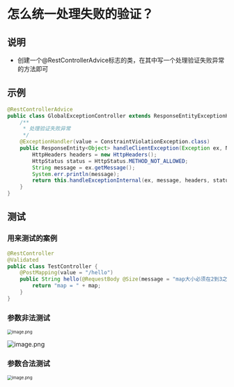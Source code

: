 # 怎么统一处理失败的验证？



## 说明

- 创建一个@RestControllerAdvice标志的类，在其中写一个处理验证失败异常的方法即可



## 示例



```java
@RestControllerAdvice
public class GlobalExceptionController extends ResponseEntityExceptionHandler {
    /**
     * 处理验证失败异常
     */
    @ExceptionHandler(value = ConstraintViolationException.class)
    public ResponseEntity<Object> handleClientException(Exception ex, NativeWebRequest request) {
        HttpHeaders headers = new HttpHeaders();
        HttpStatus status = HttpStatus.METHOD_NOT_ALLOWED;
        String message = ex.getMessage();
        System.err.println(message);
        return this.handleExceptionInternal(ex, message, headers, status, request);
    }
}
```



## 测试



### 用来测试的案例



```java
@RestController
@Validated
public class TestController {
    @PostMapping(value = "/hello")
    public String hello(@RequestBody @Size(message = "map大小必须在2到3之间！",min = 2,max = 3) Map<String,String> map) {
        return "map = " + map;
    }
}
```



### 参数非法测试

<img src="http://81.71.143.136/figurebed/figurebedcontroller/picture/7c923049-8e28-4f37-bfcb-87edf28898a8741" alt="image.png" style="zoom:67%;" />



![image.png](http://81.71.143.136/figurebed/figurebedcontroller/picture/07b7b90e-b463-47c8-af0d-025e81444ea0742)



### 参数合法测试

<img src="http://81.71.143.136/figurebed/figurebedcontroller/picture/a2ed30e6-4a1e-41fc-bd38-76cb7ff6b78c743" alt="image.png" style="zoom:67%;" />